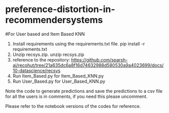 # preference-distortion-in-recommendersystems

#For User based and Item Based KNN
1. Install requirements using the requirements.txt file.
pip install -r requirements.txt
2. Unzip recsys.zip.
unzip recsys.zip
3. reference to the repository:  https://github.com/sparsh-ai/recohut/tree/21a635dc6a8f16d74632988d580530a9a4023699/docs/10-datascience/recsys
4. Run Item_Based.py for Item_Based_KNN.py
5. Run User_Based.py for User_Based_KNN.py

Note the code to generate predictions and save the predictions to a csv file for all the users is in comments, if you need this please uncomment.

Please refer to the notebook versions of the codes for reference.
